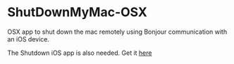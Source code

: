 # ShutDownMyMac-OSX
OSX app to shut down the mac remotely using Bonjour communication with an iOS device.

The Shutdown iOS app is also needed. Get it [here](https://github.com/brovador/ShutDownMyMac-iOS) 
